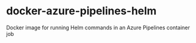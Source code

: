 # docker-azure-pipelines-helm
Docker image for running Helm commands in an Azure Pipelines container job
